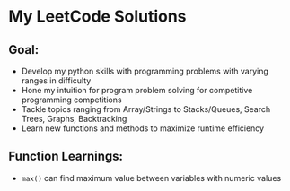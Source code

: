 # My LeetCode Solutions 

## Goal:
- Develop my python skills with programming problems with varying ranges in difficulty
- Hone my intuition for program problem solving for competitive programming competitions
- Tackle topics ranging from Array/Strings to Stacks/Queues, Search Trees, Graphs, Backtracking
- Learn new functions and methods to maximize runtime efficiency

## Function Learnings:
- `max()` can find maximum value between variables with numeric values 
